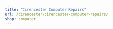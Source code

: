 ```yaml
---
title: "Cirencester Computer Repairs"
url: /cirencester/cirencester-computer-repairs/
shop: computer
---
```

